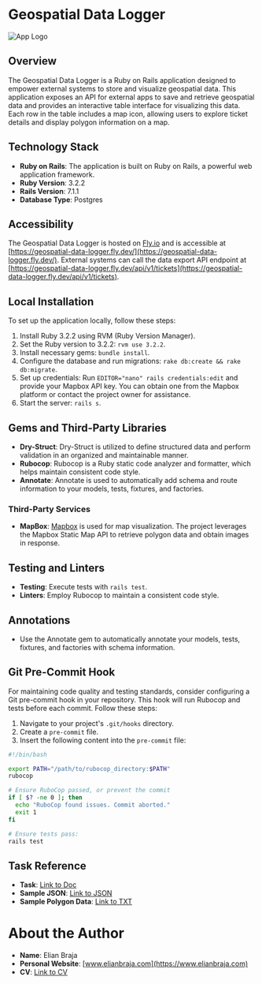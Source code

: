 # Geospatial Data Logger

![App Logo](https://geoportal.un.org/webapps/resources/UNGEOHUB/Geodata-management-4-Multicolor.png)

## Overview

The Geospatial Data Logger is a Ruby on Rails application designed to empower external systems to store and visualize geospatial data. This application exposes an API for external apps to save and retrieve geospatial data and provides an interactive table interface for visualizing this data. Each row in the table includes a map icon, allowing users to explore ticket details and display polygon information on a map.

## Technology Stack

- **Ruby on Rails**: The application is built on Ruby on Rails, a powerful web application framework.
- **Ruby Version**: 3.2.2
- **Rails Version**: 7.1.1
- **Database Type**: Postgres

## Accessibility

The Geospatial Data Logger is hosted on [Fly.io](https://www.fly.io/) and is accessible at [https://geospatial-data-logger.fly.dev/](https://geospatial-data-logger.fly.dev/). External systems can call the data export API endpoint at [https://geospatial-data-logger.fly.dev/api/v1/tickets](https://geospatial-data-logger.fly.dev/api/v1/tickets).

## Local Installation

To set up the application locally, follow these steps:

1. Install Ruby 3.2.2 using RVM (Ruby Version Manager).
2. Set the Ruby version to 3.2.2: `rvm use 3.2.2`.
3. Install necessary gems: `bundle install`.
4. Configure the database and run migrations: `rake db:create && rake db:migrate`.
5. Set up credentials: Run `EDITOR="nano" rails credentials:edit` and provide your Mapbox API key. You can obtain one from the Mapbox platform or contact the project owner for assistance.
6. Start the server: `rails s`.

## Gems and Third-Party Libraries

- **Dry-Struct**: Dry-Struct is utilized to define structured data and perform validation in an organized and maintainable manner.
- **Rubocop**: Rubocop is a Ruby static code analyzer and formatter, which helps maintain consistent code style.
- **Annotate**: Annotate is used to automatically add schema and route information to your models, tests, fixtures, and factories.

### Third-Party Services

- **MapBox**: [Mapbox](https://www.mapbox.com/) is used for map visualization. The project leverages the Mapbox Static Map API to retrieve polygon data and obtain images in response.

## Testing and Linters

- **Testing**: Execute tests with `rails test`.
- **Linters**: Employ Rubocop to maintain a consistent code style.

## Annotations

- Use the Annotate gem to automatically annotate your models, tests, fixtures, and factories with schema information.

## Git Pre-Commit Hook

For maintaining code quality and testing standards, consider configuring a Git pre-commit hook in your repository. This hook will run Rubocop and tests before each commit. Follow these steps:

1. Navigate to your project's `.git/hooks` directory.
2. Create a `pre-commit` file.
3. Insert the following content into the `pre-commit` file:

```bash
#!/bin/bash

export PATH="/path/to/rubocop_directory:$PATH"
rubocop

# Ensure RuboCop passed, or prevent the commit
if [ $? -ne 0 ]; then
  echo "RuboCop found issues. Commit aborted."
  exit 1
fi

# Ensure tests pass:
rails test

```

## Task Reference

- **Task**: [Link to Doc](https://drive.google.com/file/d/1NQ-5M9JaxHj7Pf69htUmBLFIibnBTiHa/view?usp=drive_link)
- **Sample JSON**: [Link to JSON](https://drive.google.com/file/d/1Syl4zyt1EMv5ziHDffbWFmG4ryQgvXmY/view?usp=drive_link)
- **Sample Polygon Data**: [Link to TXT](https://drive.google.com/file/d/1F376aiMjMY1FSE37RQpSROrtEEl_pKvn/view?usp=drive_link)

# About the Author

- **Name**: Elian Braja
- **Personal Website**: [www.elianbraja.com](https://www.elianbraja.com)
- **CV**: [Link to CV](link_to_cv)

